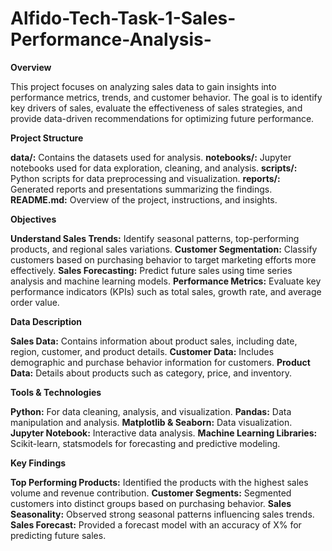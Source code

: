 # Alfido-Tech-Task-1-Sales-Performance-Analysis-

**Overview**

This project focuses on analyzing sales data to gain insights into performance metrics, trends, and customer behavior. The goal is to identify key drivers of sales, evaluate the effectiveness of sales strategies, and provide data-driven recommendations for optimizing future performance.

**Project Structure**

**data/:** Contains the datasets used for analysis.
**notebooks/:** Jupyter notebooks used for data exploration, cleaning, and analysis.
**scripts/:** Python scripts for data preprocessing and visualization.
**reports/:** Generated reports and presentations summarizing the findings.
**README.md:** Overview of the project, instructions, and insights.

**Objectives**

**Understand Sales Trends:** Identify seasonal patterns, top-performing products, and regional sales variations.
**Customer Segmentation:** Classify customers based on purchasing behavior to target marketing efforts more effectively.
**Sales Forecasting:** Predict future sales using time series analysis and machine learning models.
**Performance Metrics:** Evaluate key performance indicators (KPIs) such as total sales, growth rate, and average order value.

**Data Description**

**Sales Data:** Contains information about product sales, including date, region, customer, and product details.
**Customer Data:** Includes demographic and purchase behavior information for customers.
**Product Data:** Details about products such as category, price, and inventory.

**Tools & Technologies**

**Python:** For data cleaning, analysis, and visualization.
**Pandas:** Data manipulation and analysis.
**Matplotlib & Seaborn:** Data visualization.
**Jupyter Notebook:** Interactive data analysis.
**Machine Learning Libraries:** Scikit-learn, statsmodels for forecasting and predictive modeling.

**Key Findings**

**Top Performing Products:** Identified the products with the highest sales volume and revenue contribution.
**Customer Segments:** Segmented customers into distinct groups based on purchasing behavior.
**Sales Seasonality:** Observed strong seasonal patterns influencing sales trends.
**Sales Forecast:** Provided a forecast model with an accuracy of X% for predicting future sales.

